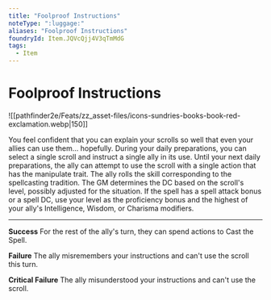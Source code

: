 ```yaml
---
title: "Foolproof Instructions"
noteType: ":luggage:"
aliases: "Foolproof Instructions"
foundryId: Item.JQVcQjj4V3qTmMdG
tags:
  - Item
---
```


# Foolproof Instructions
![[pathfinder2e/Feats/zz_asset-files/icons-sundries-books-book-red-exclamation.webp|150]]

You feel confident that you can explain your scrolls so well that even your allies can use them... hopefully. During your daily preparations, you can select a single scroll and instruct a single ally in its use. Until your next daily preparations, the ally can attempt to use the scroll with a single action that has the manipulate trait. The ally rolls the skill corresponding to the spellcasting tradition. The GM determines the DC based on the scroll's level, possibly adjusted for the situation. If the spell has a spell attack bonus or a spell DC, use your level as the proficiency bonus and the highest of your ally's Intelligence, Wisdom, or Charisma modifiers.

* * *

**Success** For the rest of the ally's turn, they can spend actions to Cast the Spell.

**Failure** The ally misremembers your instructions and can't use the scroll this turn.

**Critical Failure** The ally misunderstood your instructions and can't use the scroll.
